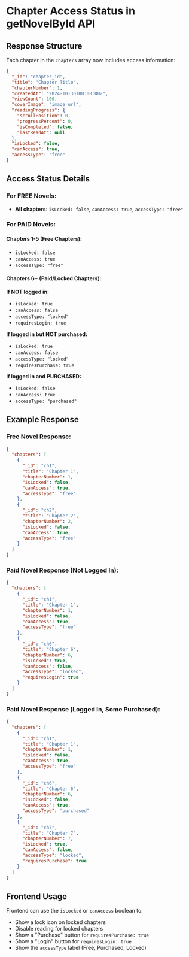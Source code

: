 # Chapter Access Status in getNovelById API

## Response Structure

Each chapter in the `chapters` array now includes access information:

```json
{
  "_id": "chapter_id",
  "title": "Chapter Title",
  "chapterNumber": 1,
  "createdAt": "2024-10-30T00:00:00Z",
  "viewCount": 100,
  "coverImage": "image_url",
  "readingProgress": {
    "scrollPosition": 0,
    "progressPercent": 0,
    "isCompleted": false,
    "lastReadAt": null
  },
  "isLocked": false,
  "canAccess": true,
  "accessType": "free"
}
```

## Access Status Details

### For FREE Novels:
- **All chapters**: `isLocked: false`, `canAccess: true`, `accessType: "free"`

### For PAID Novels:

#### Chapters 1-5 (Free Chapters):
- `isLocked: false`
- `canAccess: true`
- `accessType: "free"`

#### Chapters 6+ (Paid/Locked Chapters):

**If NOT logged in:**
- `isLocked: true`
- `canAccess: false`
- `accessType: "locked"`
- `requiresLogin: true`

**If logged in but NOT purchased:**
- `isLocked: true`
- `canAccess: false`
- `accessType: "locked"`
- `requiresPurchase: true`

**If logged in and PURCHASED:**
- `isLocked: false`
- `canAccess: true`
- `accessType: "purchased"`

## Example Response

### Free Novel Response:
```json
{
  "chapters": [
    {
      "_id": "ch1",
      "title": "Chapter 1",
      "chapterNumber": 1,
      "isLocked": false,
      "canAccess": true,
      "accessType": "free"
    },
    {
      "_id": "ch2",
      "title": "Chapter 2",
      "chapterNumber": 2,
      "isLocked": false,
      "canAccess": true,
      "accessType": "free"
    }
  ]
}
```

### Paid Novel Response (Not Logged In):
```json
{
  "chapters": [
    {
      "_id": "ch1",
      "title": "Chapter 1",
      "chapterNumber": 1,
      "isLocked": false,
      "canAccess": true,
      "accessType": "free"
    },
    {
      "_id": "ch6",
      "title": "Chapter 6",
      "chapterNumber": 6,
      "isLocked": true,
      "canAccess": false,
      "accessType": "locked",
      "requiresLogin": true
    }
  ]
}
```

### Paid Novel Response (Logged In, Some Purchased):
```json
{
  "chapters": [
    {
      "_id": "ch1",
      "title": "Chapter 1",
      "chapterNumber": 1,
      "isLocked": false,
      "canAccess": true,
      "accessType": "free"
    },
    {
      "_id": "ch6",
      "title": "Chapter 6",
      "chapterNumber": 6,
      "isLocked": false,
      "canAccess": true,
      "accessType": "purchased"
    },
    {
      "_id": "ch7",
      "title": "Chapter 7",
      "chapterNumber": 7,
      "isLocked": true,
      "canAccess": false,
      "accessType": "locked",
      "requiresPurchase": true
    }
  ]
}
```

## Frontend Usage

Frontend can use the `isLocked` or `canAccess` boolean to:
- Show a lock icon on locked chapters
- Disable reading for locked chapters
- Show a "Purchase" button for `requiresPurchase: true`
- Show a "Login" button for `requiresLogin: true`
- Show the `accessType` label (Free, Purchased, Locked)
